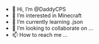 - 👋 Hi, I’m @DaddyCPS
- 👀 I’m interested in Minecraft
- 🌱 I’m currently learning .json
- 💞️ I’m looking to collaborate on ...
- 📫 How to reach me ...

<!---
DaddyCPS/DaddyCPS is a ✨ special ✨ repository because its `README.md` (this file) appears on your GitHub profile.
You can click the Preview link to take a look at your changes.
--->

